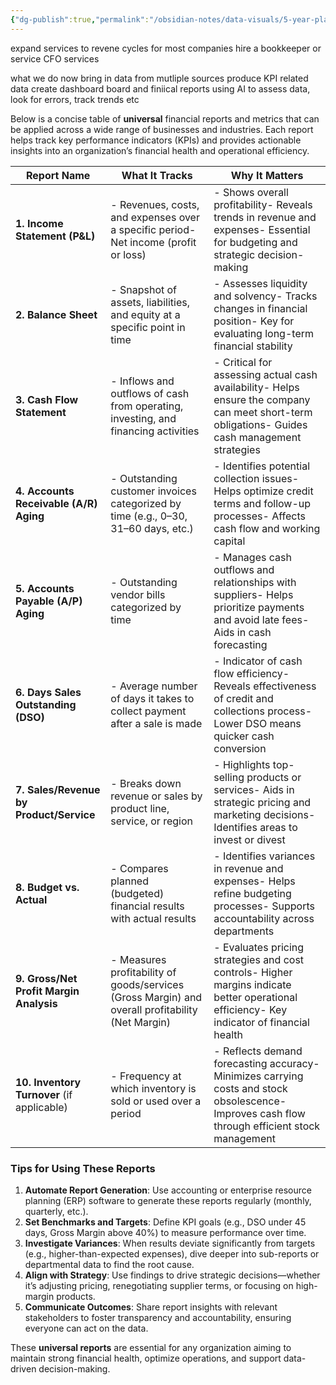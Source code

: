 ```yaml
---
{"dg-publish":true,"permalink":"/obsidian-notes/data-visuals/5-year-plan/"}
---
```


expand services to revene cycles for most companies
hire a bookkeeper or service 
CFO services

what we do now
bring in data from mutliple sources
produce KPI related data
create dashboard board and finiical reports
using AI to assess data, look for errors,  track trends etc





Below is a concise table of **universal** financial reports and metrics that can be applied across a wide range of businesses and industries. Each report helps track key performance indicators (KPIs) and provides actionable insights into an organization’s financial health and operational efficiency.

|**Report Name**|**What It Tracks**|**Why It Matters**|
|---|---|---|
|**1. Income Statement (P&L)**|- Revenues, costs, and expenses over a specific period- Net income (profit or loss)|- Shows overall profitability- Reveals trends in revenue and expenses- Essential for budgeting and strategic decision-making|
|**2. Balance Sheet**|- Snapshot of assets, liabilities, and equity at a specific point in time|- Assesses liquidity and solvency- Tracks changes in financial position- Key for evaluating long-term financial stability|
|**3. Cash Flow Statement**|- Inflows and outflows of cash from operating, investing, and financing activities|- Critical for assessing actual cash availability- Helps ensure the company can meet short-term obligations- Guides cash management strategies|
|**4. Accounts Receivable (A/R) Aging**|- Outstanding customer invoices categorized by time (e.g., 0–30, 31–60 days, etc.)|- Identifies potential collection issues- Helps optimize credit terms and follow-up processes- Affects cash flow and working capital|
|**5. Accounts Payable (A/P) Aging**|- Outstanding vendor bills categorized by time|- Manages cash outflows and relationships with suppliers- Helps prioritize payments and avoid late fees- Aids in cash forecasting|
|**6. Days Sales Outstanding (DSO)**|- Average number of days it takes to collect payment after a sale is made|- Indicator of cash flow efficiency- Reveals effectiveness of credit and collections process- Lower DSO means quicker cash conversion|
|**7. Sales/Revenue by Product/Service**|- Breaks down revenue or sales by product line, service, or region|- Highlights top-selling products or services- Aids in strategic pricing and marketing decisions- Identifies areas to invest or divest|
|**8. Budget vs. Actual**|- Compares planned (budgeted) financial results with actual results|- Identifies variances in revenue and expenses- Helps refine budgeting processes- Supports accountability across departments|
|**9. Gross/Net Profit Margin Analysis**|- Measures profitability of goods/services (Gross Margin) and overall profitability (Net Margin)|- Evaluates pricing strategies and cost controls- Higher margins indicate better operational efficiency- Key indicator of financial health|
|**10. Inventory Turnover** (if applicable)|- Frequency at which inventory is sold or used over a period|- Reflects demand forecasting accuracy- Minimizes carrying costs and stock obsolescence- Improves cash flow through efficient stock management|

### Tips for Using These Reports

1. **Automate Report Generation**: Use accounting or enterprise resource planning (ERP) software to generate these reports regularly (monthly, quarterly, etc.).
2. **Set Benchmarks and Targets**: Define KPI goals (e.g., DSO under 45 days, Gross Margin above 40%) to measure performance over time.
3. **Investigate Variances**: When results deviate significantly from targets (e.g., higher-than-expected expenses), dive deeper into sub-reports or departmental data to find the root cause.
4. **Align with Strategy**: Use findings to drive strategic decisions—whether it’s adjusting pricing, renegotiating supplier terms, or focusing on high-margin products.
5. **Communicate Outcomes**: Share report insights with relevant stakeholders to foster transparency and accountability, ensuring everyone can act on the data.

These **universal reports** are essential for any organization aiming to maintain strong financial health, optimize operations, and support data-driven decision-making.